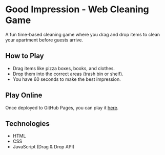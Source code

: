 # Good Impression - Web Cleaning Game

A fun time-based cleaning game where you drag and drop items to clean your apartment before guests arrive.

## How to Play
- Drag items like pizza boxes, books, and clothes.
- Drop them into the correct areas (trash bin or shelf).
- You have 60 seconds to make the best impression.

## Play Online
Once deployed to GitHub Pages, you can play it [here](https://yourusername.github.io/good-impression/).

## Technologies
- HTML
- CSS
- JavaScript (Drag & Drop API)
